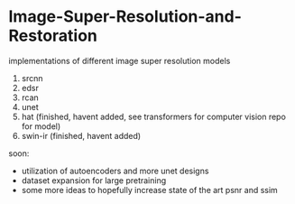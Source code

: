 # Image-Super-Resolution-and-Restoration
implementations of different image super resolution models 

1. srcnn
2. edsr
3. rcan
4. unet
5. hat (finished, havent added, see transformers for computer vision repo for model)
6. swin-ir (finished, havent added)

soon:
- utilization of autoencoders and more unet designs
- dataset expansion for large pretraining
- some more ideas to hopefully increase state of the art psnr and ssim
